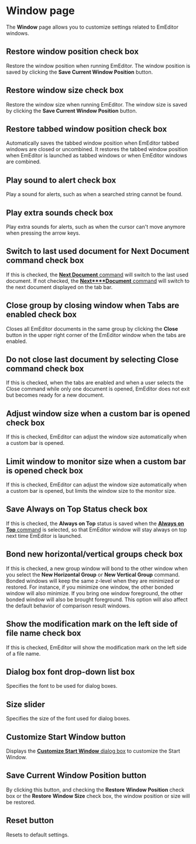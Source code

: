 # Window page

The **Window** page allows you to customize settings related to EmEditor
windows.

## Restore window position check box

Restore the window position when running EmEditor. The window position is
saved by clicking the **Save Current Window Position** button.

## Restore window size check box

Restore the window size when running EmEditor. The window size is saved by
clicking the **Save Current Window Position** button.

## Restore tabbed window position check box

Automatically saves the tabbed window position when EmEditor tabbed
windows are closed or uncombined. It restores the tabbed window position when EmEditor is launched as tabbed windows or when EmEditor windows are combined.

## Play sound to alert check box

Play a sound for alerts, such as when a searched string cannot be found.

## Play extra sounds check box

Play extra sounds for alerts, such as when the cursor can't move anymore when pressing the arrow keys.

## Switch to last used document for Next Document command check box

If this is checked, the [**Next Document** command](../../../cmd/window/next_window) will switch to the last used document. If not checked, the [**Next****Document** command](../../../cmd/window/next_window) will switch to the next
document displayed on the tab bar.

## Close group by closing window when Tabs are enabled check box

Closes all EmEditor documents in the same group by clicking the **Close** button in the upper
right corner of the EmEditor window when the tabs are enabled.

## Do not close last document by selecting Close command check box

If this is checked, when the tabs are enabled and when a user selects the Close command while only one document is opened, EmEditor does not exit but becomes ready for a new document.

## Adjust window size when a custom bar is opened check box

If this is checked, EmEditor can adjust the window size automatically when a custom bar is opened.

## Limit window to monitor size when a custom bar is opened check box

If this is checked, EmEditor can adjust the window size automatically when a custom bar is opened, but limits the window size to the monitor size.

## Save Always on Top Status check box

If this is checked, the **Always on Top** status is saved when the [**Always on Top** command](../../../cmd/window/window_always_top) is selected, so that EmEditor window will stay always on top next time EmEditor is launched.

## Bond new horizontal/vertical groups check box

If this is checked, a new group window will bond to the other window when you select the **New Horizontal Group** or **New Vertical Group** command. Bonded windows will keep the same z-level when they are minimized or restored. For instance, if you minimize one window, the other bonded window will also minimize. If you bring one window foreground, the other bonded window will also be brought foreground. This option will also affect the default behavior of comparison result windows.

## Show the modification mark on the left side of file name check box

If this is checked, EmEditor will show the modification mark on the left side of a file name.

## Dialog box font drop-down list box

Specifies the font to be used for dialog boxes.

## Size slider

Specifies the size of the font used for dialog boxes.

## Customize Start Window button

Displays the [**Customize Start Window** dialog box](../../customize_start/index) to customize the Start Window.

## Save Current Window Position button

By clicking this button, and checking the **Restore**
**Window Position** check box or the **Restore**
**Window Size** check box, the window position or size will be restored.

## Reset button

Resets to default settings.


